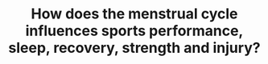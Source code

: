 ---
id: question-007
title: How does the menstrual cycle influences sports performance, sleep,
  recovery, strength and injury?
application: injury risk mitigation and modelling
dataTypes:
  - categorical-ordinal
  - time-series-longitudinal
questionType: explorative
dataExpertises:
  - bayesian-statistics
  - state-space-model
  - clustering
dataMethods:
  - bayesian-methods
  - state-space-model
  - clustering
themes:
  - sports-medicine
  - injury-and-rehabilitation
taskSolvers:
  - analyse-injury-and-rehabilitation-patterns
experts:
  - Paul Wu
  - Richi Nayak
references:
  - https://bmjopensem.bmj.com/content/7/3/e001047
  - https://www.frontiersin.org/articles/10.3389/fphys.2021.761760/full
  - https://pubmed.ncbi.nlm.nih.gov/32661839/
---